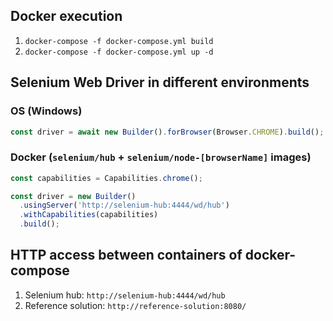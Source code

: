 ## Docker execution
1. `docker-compose -f docker-compose.yml build`
2. `docker-compose -f docker-compose.yml up -d`

## Selenium Web Driver in different environments
### OS (Windows)
```javascript
const driver = await new Builder().forBrowser(Browser.CHROME).build();
```
### Docker (`selenium/hub` + `selenium/node-[browserName]` images)
```javascript
const capabilities = Capabilities.chrome();

const driver = new Builder()
  .usingServer('http://selenium-hub:4444/wd/hub')
  .withCapabilities(capabilities)
  .build();
```



## HTTP access between containers of docker-compose
1. Selenium hub: `http://selenium-hub:4444/wd/hub`
2. Reference solution: `http://reference-solution:8080/`

